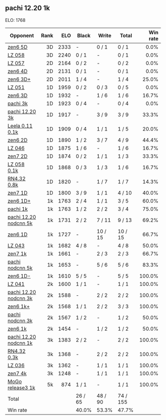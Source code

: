## pachi 12.20 1k ##

ELO: 1768

Opponent | Rank | ELO | Black | Write | Total | Win rate
---------|-----:|----:|-------|-------|-------|-------:
[zen6 5D](zen6%205D.md) | 3D | 2333 | - | 0 / 1 | 0 / 1 | 0.0%
[LZ 058](LZ%20058.md) | 3D | 2240 | 0 / 1 | - | 0 / 1 | 0.0%
[LZ 057](LZ%20057.md) | 2D | 2164 | 0 / 2 | - | 0 / 2 | 0.0%
[zen6 4D](zen6%204D.md) | 2D | 2131 | 0 / 1 | - | 0 / 1 | 0.0%
[zen6 3D+](zen6%203D+.md) | 2D | 2011 | 1 / 4 | - | 1 / 4 | 25.0%
[LZ 051](LZ%20051.md) | 1D | 1959 | 0 / 2 | 0 / 3 | 0 / 5 | 0.0%
[zen6 3D](zen6%203D.md) | 1D | 1932 | - | 1 / 6 | 1 / 6 | 16.7%
[pachi 3k](pachi%203k.md) | 1D | 1923 | 0 / 4 | - | 0 / 4 | 0.0%
[pachi 12.20 3k](pachi%2012.20%203k.md) | 1D | 1917 | - | 3 / 9 | 3 / 9 | 33.3%
[Leela 0.11 0.1k](Leela%200.11%200.1k.md) | 1D | 1909 | 0 / 4 | 1 / 1 | 1 / 5 | 20.0%
[zen6 2D](zen6%202D.md) | 1D | 1890 | 1 / 2 | 3 / 7 | 4 / 9 | 44.4%
[LZ 046](LZ%20046.md) | 1D | 1875 | 1 / 6 | - | 1 / 6 | 16.7%
[zen7 2D](zen7%202D.md) | 1D | 1874 | 0 / 2 | 1 / 1 | 1 / 3 | 33.3%
[LZ 058 0.1k](LZ%20058%200.1k.md) | 1D | 1868 | 0 / 3 | 1 / 3 | 1 / 6 | 16.7%
[RN4.32 0.8k](RN4.32%200.8k.md) | 1D | 1820 | - | 1 / 7 | 1 / 7 | 14.3%
[zen7 1D](zen7%201D.md) | 1D | 1800 | 3 / 9 | 1 / 1 | 4 / 10 | 40.0%
[zen6 1D+](zen6%201D+.md) | 1k | 1763 | 2 / 4 | 1 / 1 | 3 / 5 | 60.0%
[pachi 1k](pachi%201k.md) | 1k | 1763 | 1 / 2 | 2 / 2 | 3 / 4 | 75.0%
[pachi 12.20 nodcnn 5k](pachi%2012.20%20nodcnn%205k.md) | 1k | 1731 | 2 / 2 | 7 / 11 | 9 / 13 | 69.2%
[zen6 1D](zen6%201D.md) | 1k | 1727 | - | 10 / 15 | 10 / 15 | 66.7%
[LZ 043](LZ%20043.md) | 1k | 1682 | 4 / 8 | - | 4 / 8 | 50.0%
[zen7 1k](zen7%201k.md) | 1k | 1661 | - | 2 / 3 | 2 / 3 | 66.7%
[pachi nodcnn 5k](pachi%20nodcnn%205k.md) | 1k | 1653 | - | 5 / 6 | 5 / 6 | 83.3%
[zen6 1D-](zen6%201D-.md) | 1k | 1610 | 5 / 5 | - | 5 / 5 | 100.0%
[LZ 041](LZ%20041.md) | 2k | 1600 | 1 / 1 | - | 1 / 1 | 100.0%
[pachi 12.20 nodcnn 3k](pachi%2012.20%20nodcnn%203k.md) | 2k | 1588 | - | 2 / 2 | 2 / 2 | 100.0%
[zen6 1k+](zen6%201k+.md) | 2k | 1568 | 1 / 1 | 2 / 2 | 3 / 3 | 100.0%
[pachi nodcnn 3k](pachi%20nodcnn%203k.md) | 2k | 1567 | 1 / 2 | - | 1 / 2 | 50.0%
[zen6 1k](zen6%201k.md) | 2k | 1454 | - | 1 / 2 | 1 / 2 | 50.0%
[pachi 12.20 nodcnn 1k](pachi%2012.20%20nodcnn%201k.md) | 3k | 1383 | 2 / 2 | - | 2 / 2 | 100.0%
[RN4.32 0.3k](RN4.32%200.3k.md) | 3k | 1368 | - | 2 / 2 | 2 / 2 | 100.0%
[LZ 036](LZ%20036.md) | 3k | 1362 | - | 1 / 1 | 1 / 1 | 100.0%
[zen7 4k](zen7%204k.md) | 3k | 1248 | - | 1 / 1 | 1 / 1 | 100.0%
[MoGo release3 1k](MoGo%20release3%201k.md) | 5k | 874 | 1 / 1 | - | 1 / 1 | 100.0%
Total | | | 26 / 65 | 48 / 90 | 74 / 155 | 
Win rate| | | 40.0% | 53.3% | 47.7% | 
